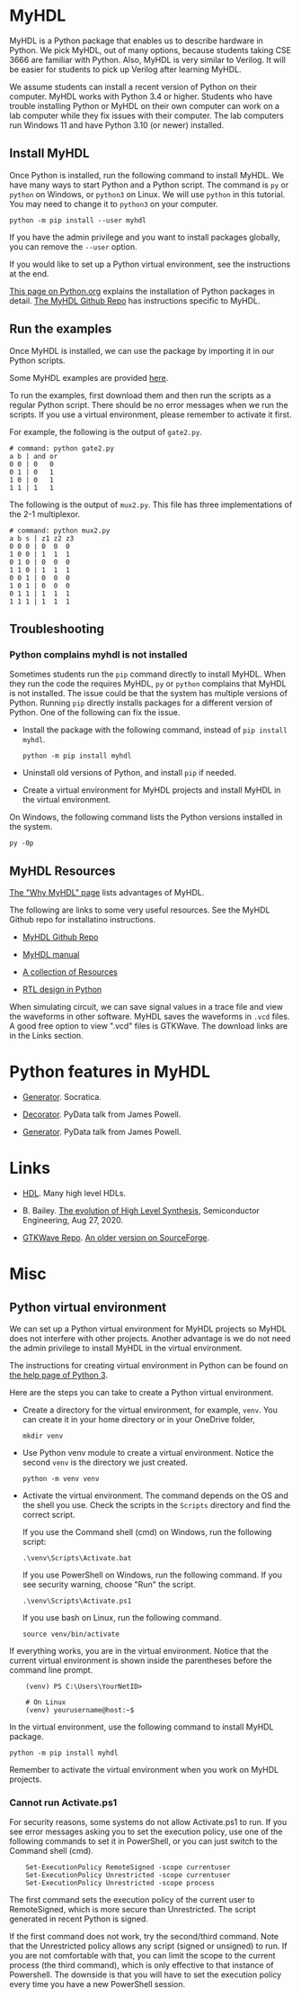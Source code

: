 #  MyHDL 

MyHDL is a Python package that enables us to describe hardware in Python. We
pick MyHDL, out of many options, because students taking CSE 3666 are familiar
with Python. Also, MyHDL is very similar to Verilog. It will be easier for
students to pick up Verilog after learning MyHDL.

We assume students can install a recent version of Python on their computer.
MyHDL works with Python 3.4 or higher. Students who have trouble installing
Python or MyHDL on their own computer can work on a lab computer while they fix
issues with their computer. The lab computers run Windows 11 and have Python
3.10 (or newer) installed.

## Install MyHDL

Once Python is installed, run the following command to install MyHDL.  We have
many ways to start Python and a Python script. The command is `py` or `python`
on Windows, or `python3` on Linux. We will use `python` in this tutorial. You
may need to change it to `python3` on your computer. 

    python -m pip install --user myhdl

If you have the admin privilege and you want to install packages globally, you
can remove the `--user` option.

If you would like to set up a Python virtual environment, see the instructions
at the end.

[This page on
Python.org](https://packaging.python.org/tutorials/installing-packages/)
explains the installation of Python packages in detail.  [The MyHDL Github
Repo](https://github.com/myhdl/myhdl) has instructions specific to MyHDL.  

## Run the examples

Once MyHDL is installed, we can use the package by importing it in our Python
scripts. 

Some MyHDL examples are provided [here](./examples). 

To run the examples, first download them and then run the scripts as a regular
Python script. There should be no error messages when we run the scripts.  If
you use a virtual environment, please remember to activate it first.

For example, the following is the output of `gate2.py`.

```
# command: python gate2.py
a b | and or
0 0 | 0   0
0 1 | 0   1
1 0 | 0   1
1 1 | 1   1
```

The following is the output of `mux2.py`. This file has three implementations
of the 2-1 multiplexor.

```
# command: python mux2.py
a b s | z1 z2 z3
0 0 0 | 0  0  0
1 0 0 | 1  1  1
0 1 0 | 0  0  0
1 1 0 | 1  1  1
0 0 1 | 0  0  0
1 0 1 | 0  0  0
0 1 1 | 1  1  1
1 1 1 | 1  1  1
```

## Troubleshooting

###  Python complains myhdl is not installed

Sometimes students run the `pip` command directly to install MyHDL. When they
run the code the requires MyHDL, `py` or `python` complains that MyHDL is not
installed. The issue could be that the system has multiple versions of Python.
Running `pip` directly installs packages for a different version of Python. One
of the following can fix the issue. 

*   Install the package with the following command, instead of `pip install myhdl`.

        python -m pip install myhdl

*   Uninstall old versions of Python, and install `pip` if needed.

*   Create a virtual environment for MyHDL projects and install MyHDL in the
    virtual environment.

On Windows, the following command lists the Python versions installed in the
system. 

    py -0p

## MyHDL Resources

[The "Why MyHDL" page](http://www.myhdl.org/start/why.html) lists advantages
of MyHDL.

The following are links to some very useful resources. See the MyHDL Github
repo for installatino instructions. 

* [MyHDL Github Repo](https://github.com/myhdl/myhdl)

* [MyHDL manual](http://docs.myhdl.org/en/stable/manual/index.html)

* [A collection of Resources](https://github.com/xesscorp/myhdl-resources)

* [RTL design in Python](http://www.es.ele.tue.nl/~jhuisken/mmips/mMips_in_Myhdl.pdf)

When simulating circuit, we can save signal values in a trace file and view the
waveforms in other software.  MyHDL saves the waveforms in `.vcd` files.  A
good free option to view ".vcd" files is GTKWave. The download links are in the
Links section.

# Python features in MyHDL

* [Generator](https://www.youtube.com/watch?v=gMompY5MyPg). Socratica. 

* [Decorator](https://www.youtube.com/watch?v=7lmCu8wz8ro&t=2730s). PyData talk from James Powell.

* [Generator](https://www.youtube.com/watch?v=7lmCu8wz8ro&t=3870s). PyData talk from James Powell.

# Links

* [HDL](https://github.com/drom/awesome-hdl). Many high level HDLs. 

* B. Bailey. [The evolution of High Level
  Synthesis](https://semiengineering.com/the-evolution-of-high-level-synthesis/),
Semiconductor Engineering, Aug 27, 2020.

* [GTKWave Repo](https://github.com/gtkwave/gtkwave). 
  [An older version on SourceForge](http://gtkwave.sourceforge.net/).

# Misc 

## Python virtual environment 

We can set up a Python virtual environment for MyHDL projects so MyHDL
does not interfere with other projects. Another advantage is we do not
need the admin privilege to install MyHDL in the virtual environment.

The instructions for creating virtual environment in Python can be found on
[the help page of Python 3](https://docs.python.org/3/library/venv.html).

Here are the steps you can take to create a Python virtual environment.

*   Create a directory for the virtual environment, for example, `venv`. You
    can create it in your home directory or in your OneDrive folder, 
  
        mkdir venv

*   Use Python venv module to create a virtual environment. Notice the second
    `venv` is the directory we just created. 

        python -m venv venv

*   Activate the virtual environment. The command depends on the OS and the shell
    you use. Check the scripts in the `Scripts` directory and find the correct script.

    If you use the Command shell (cmd) on Windows, run the following script: 

        .\venv\Scripts\Activate.bat

    If you use PowerShell on Windows, run the following command. If you see security
    warning, choose "Run" the script.

        .\venv\Scripts\Activate.ps1

    If you use bash on Linux, run the following command.  

        source venv/bin/activate

If everything works, you are in the virtual environment. Notice that the
current virtual environment is shown inside the parentheses before the 
command line prompt.

        (venv) PS C:\Users\YourNetID>

        # On Linux
        (venv) yourusername@host:~$

In the virtual environment, use the following command to install MyHDL package.

    python -m pip install myhdl

Remember to activate the virtual environment when you work on MyHDL projects. 

###  Cannot run Activate.ps1

For security reasons, some systems do not allow Activate.ps1 to run.  If you
see error messages asking you to set the execution policy, use one of the
following commands to set it in PowerShell, or you can just switch to  the
Command shell (cmd).

        Set-ExecutionPolicy RemoteSigned -scope currentuser
        Set-ExecutionPolicy Unrestricted -scope currentuser
        Set-ExecutionPolicy Unrestricted -scope process

The first command sets the execution policy of the current user to
RemoteSigned, which is more secure than Unrestricted. The script generated in
recent Python is signed. 

If the first command does not work, try the second/third command.  Note that
the Unrestricted policy allows any script (signed or unsigned) to run.  If you
are not comfortable with that, you can limit the scope to the current process
(the third command), which is only effective to that instance of Powershell.
The downside is that you will have to set the execution policy every time you
have a new PowerShell session.
